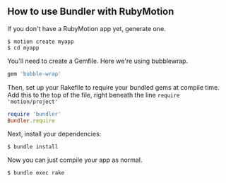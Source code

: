 ## How to use Bundler with RubyMotion

If you don't have a RubyMotion app yet, generate one.

~~~
$ motion create myapp
$ cd myapp
~~~

You'll need to create a Gemfile. Here we're using bubblewrap.

~~~ruby
gem 'bubble-wrap'
~~~

Then, set up your Rakefile to require your bundled gems at compile time.
Add this to the top of the file, right beneath the line `require 'motion/project'`

~~~ruby
require 'bundler'
Bundler.require
~~~

Next, install your dependencies:

~~~
$ bundle install
~~~

Now you can just compile your app as normal.

~~~
$ bundle exec rake
~~~
